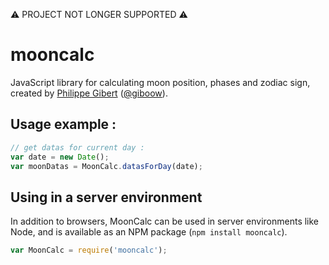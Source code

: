 ⚠️ PROJECT NOT LONGER SUPPORTED ⚠️ 

mooncalc
========

JavaScript library for calculating moon position, phases and zodiac sign, created by [Philippe Gibert](http://www.giboow.fr) ([@giboow](http://github.com/giboow.fr)).

## Usage example :
```js
// get datas for current day :
var date = new Date();
var moonDatas = MoonCalc.datasForDay(date);
```

## Using in a server environment

In addition to browsers, MoonCalc can be used in server environments like Node,
and is available as an NPM package (`npm install mooncalc`).

```js
var MoonCalc = require('mooncalc');
```
